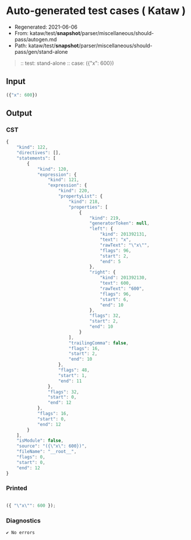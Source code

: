 # Auto-generated test cases ( Kataw )
- Regenerated: 2021-06-06
- From: kataw/test/__snapshot__/parser/miscellaneous/should-pass/autogen.md
- Path: kataw/test/__snapshot__/parser/miscellaneous/should-pass/gen/stand-alone
> :: test: stand-alone
> :: case: ({"x": 600})
## Input

`````js
({"x": 600})
`````
## Output

### CST

```javascript
{
    "kind": 122,
    "directives": [],
    "statements": [
        {
            "kind": 120,
            "expression": {
                "kind": 121,
                "expression": {
                    "kind": 220,
                    "propertyList": {
                        "kind": 218,
                        "properties": [
                            {
                                "kind": 219,
                                "generatorToken": null,
                                "left": {
                                    "kind": 201392131,
                                    "text": "x",
                                    "rawText": "\"x\"",
                                    "flags": 96,
                                    "start": 2,
                                    "end": 5
                                },
                                "right": {
                                    "kind": 201392130,
                                    "text": 600,
                                    "rawText": "600",
                                    "flags": 96,
                                    "start": 6,
                                    "end": 10
                                },
                                "flags": 32,
                                "start": 2,
                                "end": 10
                            }
                        ],
                        "trailingComma": false,
                        "flags": 16,
                        "start": 2,
                        "end": 10
                    },
                    "flags": 48,
                    "start": 1,
                    "end": 11
                },
                "flags": 32,
                "start": 0,
                "end": 12
            },
            "flags": 16,
            "start": 0,
            "end": 12
        }
    ],
    "isModule": false,
    "source": "({\"x\": 600})",
    "fileName": "__root__",
    "flags": 0,
    "start": 0,
    "end": 12
}
```

### Printed

```javascript

({ "\"x\"": 600 });
```

### Diagnostics

```javascript
✔ No errors
```

